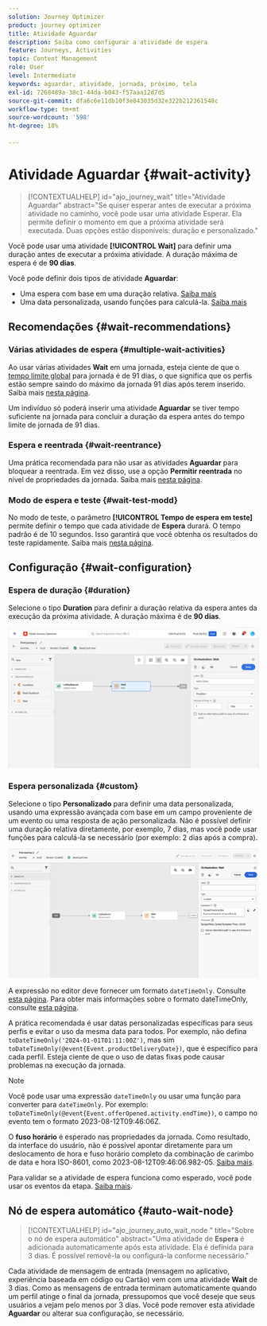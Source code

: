```yaml
---
solution: Journey Optimizer
product: journey optimizer
title: Atividade Aguardar
description: Saiba como configurar a atividade de espera
feature: Journeys, Activities
topic: Content Management
role: User
level: Intermediate
keywords: aguardar, atividade, jornada, próximo, tela
exl-id: 7268489a-38c1-44da-b043-f57aaa12d7d5
source-git-commit: dfa6c6e11db10f3e843035d32e322b212361548c
workflow-type: tm+mt
source-wordcount: '598'
ht-degree: 18%

---
```


# Atividade Aguardar {#wait-activity}

>[!CONTEXTUALHELP]
>id="ajo_journey_wait"
>title="Atividade Aguardar"
>abstract="Se quiser esperar antes de executar a próxima atividade no caminho, você pode usar uma atividade Esperar. Ela permite definir o momento em que a próxima atividade será executada. Duas opções estão disponíveis: duração e personalizado."

Você pode usar uma atividade **[!UICONTROL Wait]** para definir uma duração antes de executar a próxima atividade.  A duração máxima de espera é de **90 dias**.

Você pode definir dois tipos de atividade **Aguardar**:

* Uma espera com base em uma duração relativa. [Saiba mais](#duration)
* Uma data personalizada, usando funções para calculá-la. [Saiba mais](#custom)

<!--
* [Email send time optimization](#email_send_time_optimization)
* [Fixed date](#fixed_date) 
-->

## Recomendações {#wait-recommendations}

### Várias atividades de espera {#multiple-wait-activities}

Ao usar várias atividades **Wait** em uma jornada, esteja ciente de que o [tempo limite global](journey-properties.md#global_timeout) para jornada é de 91 dias, o que significa que os perfis estão sempre saindo do máximo da jornada 91 dias após terem inserido. Saiba mais [nesta página](journey-properties.md#global_timeout).

Um indivíduo só poderá inserir uma atividade **Aguardar** se tiver tempo suficiente na jornada para concluir a duração da espera antes do tempo limite de jornada de 91 dias.

### Espera e reentrada {#wait-reentrance}

Uma prática recomendada para não usar as atividades **Aguardar** para bloquear a reentrada. Em vez disso, use a opção **Permitir reentrada** no nível de propriedades da jornada. Saiba mais [nesta página](../building-journeys/journey-properties.md#entrance).

### Modo de espera e teste {#wait-test-modd}

No modo de teste, o parâmetro **[!UICONTROL Tempo de espera em teste]** permite definir o tempo que cada atividade de **Espera** durará. O tempo padrão é de 10 segundos. Isso garantirá que você obtenha os resultados do teste rapidamente. Saiba mais [nesta página](../building-journeys/testing-the-journey.md).

## Configuração {#wait-configuration}

### Espera de duração {#duration}

Selecione o tipo **Duration** para definir a duração relativa da espera antes da execução da próxima atividade. A duração máxima é de **90 dias**.

![Definir a duração da espera](assets/journey55.png)

<!--
## Fixed date wait{#fixed_date}

Select the date for the execution of the next activity.

![](assets/journey56.png)

-->

### Espera personalizada {#custom}

Selecione o tipo **Personalizado** para definir uma data personalizada, usando uma expressão avançada com base em um campo proveniente de um evento ou uma resposta de ação personalizada. Não é possível definir uma duração relativa diretamente, por exemplo, 7 dias, mas você pode usar funções para calculá-la se necessário (por exemplo: 2 dias após a compra).

![Definir uma espera personalizada com uma expressão](assets/journey57.png)

A expressão no editor deve fornecer um formato `dateTimeOnly`. Consulte [esta página](expression/expressionadvanced.md). Para obter mais informações sobre o formato dateTimeOnly, consulte [esta página](expression/data-types.md).

A prática recomendada é usar datas personalizadas específicas para seus perfis e evitar o uso da mesma data para todos. Por exemplo, não defina `toDateTimeOnly('2024-01-01T01:11:00Z')`, mas sim `toDateTimeOnly(@event{Event.productDeliveryDate})`, que é específico para cada perfil. Esteja ciente de que o uso de datas fixas pode causar problemas na execução da jornada.


>[!NOTE]
>
>Você pode usar uma expressão `dateTimeOnly` ou usar uma função para converter para `dateTimeOnly`. Por exemplo: `toDateTimeOnly(@event{Event.offerOpened.activity.endTime})`, o campo no evento tem o formato 2023-08-12T09:46:06Z.
>
>O **fuso horário** é esperado nas propriedades da jornada. Como resultado, da interface do usuário, não é possível apontar diretamente para um deslocamento de hora e fuso horário completo da combinação de carimbo de data e hora ISO-8601, como 2023-08-12T09:46:06.982-05. [Saiba mais](../building-journeys/timezone-management.md).


Para validar se a atividade de espera funciona como esperado, você pode usar os eventos da etapa. [Saiba mais](../reports/query-examples.md#common-queries).

## Nó de espera automático  {#auto-wait-node}


>[!CONTEXTUALHELP]
>id="ajo_journey_auto_wait_node "
>title="Sobre o nó de espera automático"
>abstract="Uma atividade de **Espera** é adicionada automaticamente após esta atividade. Ela é definida para 3 dias. É possível removê-la ou configurá-la conforme necessário."

Cada atividade de mensagem de entrada (mensagem no aplicativo, experiência baseada em código ou Cartão) vem com uma atividade **Wait** de 3 dias. Como as mensagens de entrada terminam automaticamente quando um perfil atinge o final da jornada, pressupomos que você deseje que seus usuários a vejam pelo menos por 3 dias. Você pode remover esta atividade **Aguardar** ou alterar sua configuração, se necessário.